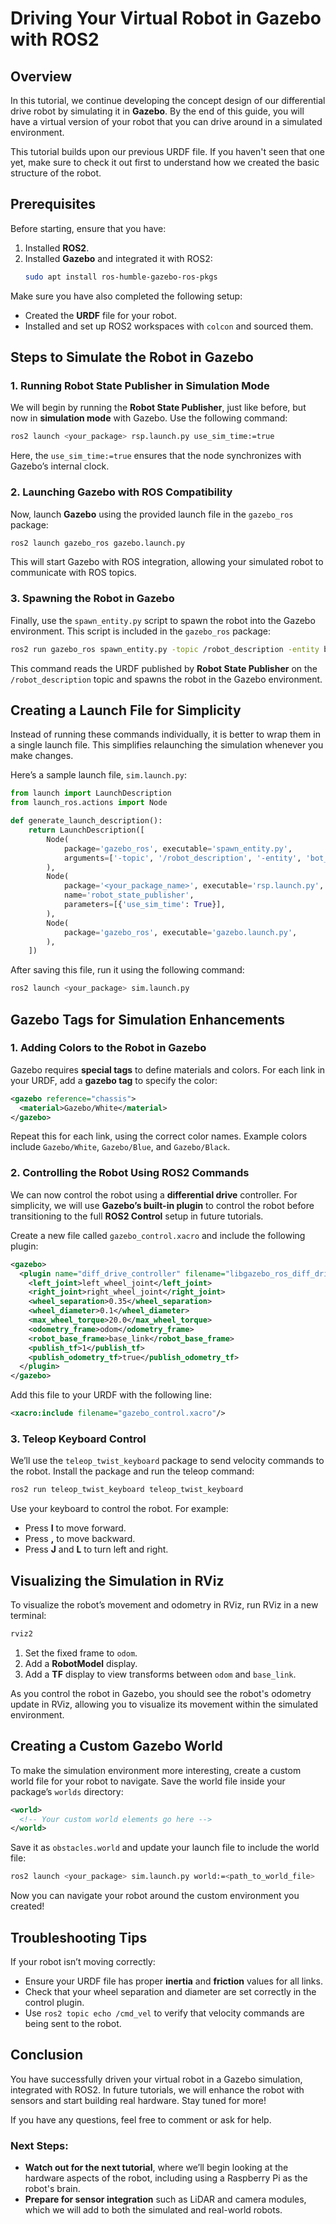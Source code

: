 
# Driving Your Virtual Robot in Gazebo with ROS2

## Overview
In this tutorial, we continue developing the concept design of our differential drive robot by simulating it in **Gazebo**. By the end of this guide, you will have a virtual version of your robot that you can drive around in a simulated environment.

This tutorial builds upon our previous URDF file. If you haven't seen that one yet, make sure to check it out first to understand how we created the basic structure of the robot.

## Prerequisites
Before starting, ensure that you have:
1. Installed **ROS2**.
2. Installed **Gazebo** and integrated it with ROS2:
   ```bash
   sudo apt install ros-humble-gazebo-ros-pkgs
   ```

Make sure you have also completed the following setup:
- Created the **URDF** file for your robot.
- Installed and set up ROS2 workspaces with `colcon` and sourced them.

## Steps to Simulate the Robot in Gazebo

### 1. Running Robot State Publisher in Simulation Mode
We will begin by running the **Robot State Publisher**, just like before, but now in **simulation mode** with Gazebo. Use the following command:
```bash
ros2 launch <your_package> rsp.launch.py use_sim_time:=true
```
Here, the `use_sim_time:=true` ensures that the node synchronizes with Gazebo’s internal clock.

### 2. Launching Gazebo with ROS Compatibility
Now, launch **Gazebo** using the provided launch file in the `gazebo_ros` package:
```bash
ros2 launch gazebo_ros gazebo.launch.py
```
This will start Gazebo with ROS integration, allowing your simulated robot to communicate with ROS topics.

### 3. Spawning the Robot in Gazebo
Finally, use the `spawn_entity.py` script to spawn the robot into the Gazebo environment. This script is included in the `gazebo_ros` package:
```bash
ros2 run gazebo_ros spawn_entity.py -topic /robot_description -entity bot_name
```
This command reads the URDF published by **Robot State Publisher** on the `/robot_description` topic and spawns the robot in the Gazebo environment.

## Creating a Launch File for Simplicity
Instead of running these commands individually, it is better to wrap them in a single launch file. This simplifies relaunching the simulation whenever you make changes.

Here’s a sample launch file, `sim.launch.py`:
```python
from launch import LaunchDescription
from launch_ros.actions import Node

def generate_launch_description():
    return LaunchDescription([
        Node(
            package='gazebo_ros', executable='spawn_entity.py',
            arguments=['-topic', '/robot_description', '-entity', 'bot_name'],
        ),
        Node(
            package='<your_package_name>', executable='rsp.launch.py',
            name='robot_state_publisher',
            parameters=[{'use_sim_time': True}],
        ),
        Node(
            package='gazebo_ros', executable='gazebo.launch.py',
        ),
    ])
```
After saving this file, run it using the following command:
```bash
ros2 launch <your_package> sim.launch.py
```

## Gazebo Tags for Simulation Enhancements

### 1. Adding Colors to the Robot in Gazebo
Gazebo requires **special tags** to define materials and colors. For each link in your URDF, add a **gazebo tag** to specify the color:
```xml
<gazebo reference="chassis">
  <material>Gazebo/White</material>
</gazebo>
```
Repeat this for each link, using the correct color names. Example colors include `Gazebo/White`, `Gazebo/Blue`, and `Gazebo/Black`.

### 2. Controlling the Robot Using ROS2 Commands
We can now control the robot using a **differential drive** controller. For simplicity, we will use **Gazebo’s built-in plugin** to control the robot before transitioning to the full **ROS2 Control** setup in future tutorials.

Create a new file called `gazebo_control.xacro` and include the following plugin:
```xml
<gazebo>
  <plugin name="diff_drive_controller" filename="libgazebo_ros_diff_drive.so">
    <left_joint>left_wheel_joint</left_joint>
    <right_joint>right_wheel_joint</right_joint>
    <wheel_separation>0.35</wheel_separation>
    <wheel_diameter>0.1</wheel_diameter>
    <max_wheel_torque>20.0</max_wheel_torque>
    <odometry_frame>odom</odometry_frame>
    <robot_base_frame>base_link</robot_base_frame>
    <publish_tf>1</publish_tf>
    <publish_odometry_tf>true</publish_odometry_tf>
  </plugin>
</gazebo>
```

Add this file to your URDF with the following line:
```xml
<xacro:include filename="gazebo_control.xacro"/>
```

### 3. Teleop Keyboard Control
We’ll use the `teleop_twist_keyboard` package to send velocity commands to the robot. Install the package and run the teleop command:
```bash
ros2 run teleop_twist_keyboard teleop_twist_keyboard
```
Use your keyboard to control the robot. For example:
- Press **I** to move forward.
- Press **,** to move backward.
- Press **J** and **L** to turn left and right.

## Visualizing the Simulation in RViz
To visualize the robot’s movement and odometry in RViz, run RViz in a new terminal:
```bash
rviz2
```
1. Set the fixed frame to `odom`.
2. Add a **RobotModel** display.
3. Add a **TF** display to view transforms between `odom` and `base_link`.

As you control the robot in Gazebo, you should see the robot's odometry update in RViz, allowing you to visualize its movement within the simulated environment.

## Creating a Custom Gazebo World
To make the simulation environment more interesting, create a custom world file for your robot to navigate. Save the world file inside your package’s `worlds` directory:
```xml
<world>
  <!-- Your custom world elements go here -->
</world>
```
Save it as `obstacles.world` and update your launch file to include the world file:
```bash
ros2 launch <your_package> sim.launch.py world:=<path_to_world_file>
```

Now you can navigate your robot around the custom environment you created!

## Troubleshooting Tips
If your robot isn’t moving correctly:
- Ensure your URDF file has proper **inertia** and **friction** values for all links.
- Check that your wheel separation and diameter are set correctly in the control plugin.
- Use `ros2 topic echo /cmd_vel` to verify that velocity commands are being sent to the robot.

## Conclusion
You have successfully driven your virtual robot in a Gazebo simulation, integrated with ROS2. In future tutorials, we will enhance the robot with sensors and start building real hardware. Stay tuned for more!

If you have any questions, feel free to comment or ask for help.

### Next Steps:
- **Watch out for the next tutorial**, where we’ll begin looking at the hardware aspects of the robot, including using a Raspberry Pi as the robot's brain.
- **Prepare for sensor integration** such as LiDAR and camera modules, which we will add to both the simulated and real-world robots.
